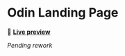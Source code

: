 # Odin Landing Page

👾 [**Live preview**](https://dostendite.github.io/odin-landing-page//)

*Pending rework*

